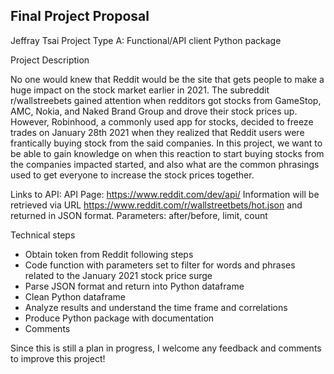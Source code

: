 ## Final Project Proposal

Jeffray Tsai
Project Type A: Functional/API client Python package

Project Description

No one would knew that Reddit would be the site that gets people to make a huge impact on the stock market earlier in 2021. The subreddit r/wallstreebets gained attention when redditors got stocks from GameStop, AMC, Nokia, and Naked Brand Group and drove their stock prices up. However, Robinhood, a commonly used app for stocks, decided to freeze trades on January 28th 2021 when they realized that Reddit users were frantically buying stock from the said companies. In this project, we want to be able to gain knowledge on when this reaction to start buying stocks from the companies impacted started, and also what are the common phrasings used to get everyone to increase the stock prices together.

Links to API: 
API Page: https://www.reddit.com/dev/api/ 
Information will be retrieved via URL https://www.reddit.com/r/wallstreetbets/hot.json and returned in JSON format.
Parameters: after/before, limit, count

Technical steps
-   Obtain token from Reddit following steps
-   Code function with parameters set to filter for words and phrases related to the January 2021 stock price surge
-   Parse JSON format and return into Python dataframe
-   Clean Python dataframe
-   Analyze results and understand the time frame and correlations
-   Produce Python package with documentation
-   Comments

Since this is still a plan in progress, I welcome any feedback and comments to improve this project!
